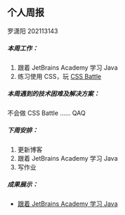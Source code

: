 ## 个人周报

罗潇阳 202113143

##### 本周工作：

1. 跟着 JetBrains Academy 学习 Java
2. 练习使用 CSS，玩 [CSS Battle](https://cssbattle.dev/)

##### 本周遇到的技术困难及解决方案：

不会做 CSS Battle …… QAQ

##### 下周安排：

1. 更新博客
2. 跟着 JetBrains Academy 学习 Java
3. 写作业

##### 成果展示：

- [跟着 JetBrains Academy 学习 Java](https://ccviolett.github.io/posts/15-learnjavawithjba/)